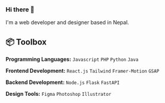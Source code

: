 ### Hi there 👋

I'm a web developer and designer based in Nepal. 

 
## 📦 Toolbox

**Programming Languages:** `Javascript` `PHP` `Python` `Java`

**Frontend Development:** `React.js` `Tailwind` `Framer-Motion` `GSAP`

**Backend Development:** `Node.js` `Flask` `FastAPI`

**Design Tools:** `Figma` `Photoshop` `Illustrator`
